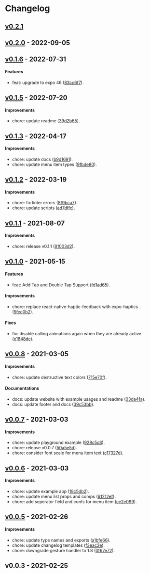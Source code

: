 # Changelog

## [v0.2.1](https://github.com/SohelIslamImran/react-native-hold-menu/compare/v0.2.0...v0.2.1)

## [v0.2.0](https://github.com/SohelIslamImran/react-native-hold-menu/compare/v0.1.6...v0.2.0) - 2022-09-05

## [v0.1.6](https://github.com/SohelIslamImran/react-native-hold-menu/compare/v0.1.5...v0.1.6) - 2022-07-31

#### Features

- feat: upgrade to expo 46 ([83cc6f7](https://github.com/SohelIslamImran/react-native-hold-menu/commit/83cc6f76ac49828ecf94391138820cc0b9be433e)).

## [v0.1.5](https://github.com/SohelIslamImran/react-native-hold-menu/compare/v0.1.3...v0.1.5) - 2022-07-20

#### Improvements

- chore: update readme ([39d2b65](https://github.com/SohelIslamImran/react-native-hold-menu/commit/39d2b6501b43bd58896356cec8a7d0f49e4eb9b7)).

## [v0.1.3](https://github.com/SohelIslamImran/react-native-hold-menu/compare/v0.1.2...v0.1.3) - 2022-04-17

#### Improvements

- chore: update docs ([b9d1691](https://github.com/SohelIslamImran/react-native-hold-menu/commit/b9d1691b24f69053104bc6d20630fc1def8eb5af)).
- chore: update menu item types ([9fbde80](https://github.com/SohelIslamImran/react-native-hold-menu/commit/9fbde80a26c1473336bf007f8500b9ddd6ba9754)).

## [v0.1.2](https://github.com/SohelIslamImran/react-native-hold-menu/compare/v0.1.1...v0.1.2) - 2022-03-19

#### Improvements

- chore: fix linter errors ([8f9bca7](https://github.com/SohelIslamImran/react-native-hold-menu/commit/8f9bca762200103aeba4a19f41c94a2cc26df2f8)).
- chore: update scripts ([ad7dffc](https://github.com/SohelIslamImran/react-native-hold-menu/commit/ad7dffc0ff1efb8b80b8de10f58417e0ba7f912c)).

## [v0.1.1](https://github.com/SohelIslamImran/react-native-hold-menu/compare/v0.1.0...v0.1.1) - 2021-08-07

#### Improvements

- chore: release v0.1.1 ([81003d2](https://github.com/SohelIslamImran/react-native-hold-menu/commit/81003d21b596944013165800f7787eec49ff4e7b)).

## [v0.1.0](https://github.com/SohelIslamImran/react-native-hold-menu/compare/v0.0.8...v0.1.0) - 2021-05-15

#### Features

- feat: Add Tap and Double Tap Support ([fd1ad65](https://github.com/SohelIslamImran/react-native-hold-menu/commit/fd1ad653cad4f1f3a212eedda5a4d87f54077510)).

#### Improvements

- chore: replace react-native-haptic-feedback with expo-haptics ([5fcc0b2](https://github.com/SohelIslamImran/react-native-hold-menu/commit/5fcc0b2b144b9ea93debafe05f80a244b91d1c99)).

#### Fixes

- fix: disable calling animations again when they are already active ([e1848dc](https://github.com/SohelIslamImran/react-native-hold-menu/commit/e1848dca63f46c5ed50685a78471e043c9aba2c3)).

## [v0.0.8](https://github.com/SohelIslamImran/react-native-hold-menu/compare/v0.0.7...v0.0.8) - 2021-03-05

#### Improvements

- chore: update destructive text colors ([715e70f](https://github.com/SohelIslamImran/react-native-hold-menu/commit/715e70f9bb86cf74146029cb5f41c81d321663d9)).

#### Documentations

- docs: update website with example usages and readme ([03da41a](https://github.com/SohelIslamImran/react-native-hold-menu/commit/03da41abd2958c791b933d3e45a0380dcb5b5131)).
- docs: update footer and docs ([39c53bb](https://github.com/SohelIslamImran/react-native-hold-menu/commit/39c53bb59718184b383f303aa4be1abe749a905e)).

## [v0.0.7](https://github.com/SohelIslamImran/react-native-hold-menu/compare/v0.0.6...v0.0.7) - 2021-03-03

#### Improvements

- chore: update playground example ([928c5c8](https://github.com/SohelIslamImran/react-native-hold-menu/commit/928c5c82b76740a8741fc8eae625e7c613d7ca9c)).
- chore: release v0.0.7 ([50a5e5d](https://github.com/SohelIslamImran/react-native-hold-menu/commit/50a5e5d37d960be1de36d47db3edba98c674ad87)).
- chore: consider font scale for menu item text ([c17327d](https://github.com/SohelIslamImran/react-native-hold-menu/commit/c17327d51e22efa42f8ac702afc93e6213064d0c)).

## [v0.0.6](https://github.com/SohelIslamImran/react-native-hold-menu/compare/v0.0.5...v0.0.6) - 2021-03-03

#### Improvements

- chore: update example app ([18c5db2](https://github.com/SohelIslamImran/react-native-hold-menu/commit/18c5db23e95387280e4dca5318b86b133ebcbbc8)).
- chore: update menu list props and comps ([61212ef](https://github.com/SohelIslamImran/react-native-hold-menu/commit/61212efb9e530a1def7537881a0d22ad1ee8142e)).
- chore: add seperator field and confs for menu item ([ce2e099](https://github.com/SohelIslamImran/react-native-hold-menu/commit/ce2e099c20eb8400cd66bad557d9ca666d4aab16)).

## [v0.0.5](https://github.com/SohelIslamImran/react-native-hold-menu/compare/v0.0.3...v0.0.5) - 2021-02-26

#### Improvements

- chore: update type names and exports ([a1bfe66](https://github.com/SohelIslamImran/react-native-hold-menu/commit/a1bfe66aced64e0498598c00f305e989fc0e0062)).
- chore: update changelog templates ([f3eac2e](https://github.com/SohelIslamImran/react-native-hold-menu/commit/f3eac2e8b5d380d2119ed77803f815969978f2eb)).
- chore: downgrade gesture handler to 1.8 ([0f67e72](https://github.com/SohelIslamImran/react-native-hold-menu/commit/0f67e72311ea176ce68ef9e013fa07434593e145)).

## v0.0.3 - 2021-02-25
